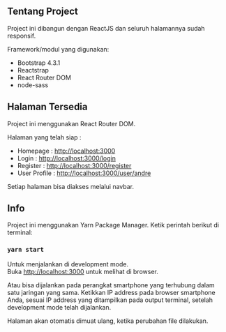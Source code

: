 ## Tentang Project
Project ini dibangun dengan ReactJS dan seluruh halamannya sudah responsif.

Framework/modul yang digunakan:
- Bootstrap 4.3.1
- Reactstrap
- React Router DOM
- node-sass

## Halaman Tersedia
Project ini menggunakan React Router DOM.

Halaman yang telah siap :
- Homepage : [http://localhost:3000](http://localhost:3000)
- Login : [http://localhost:3000/login](http://localhost:3000/login)
- Register : [http://localhost:3000/register](http://localhost:3000/register)
- User Profile : [http://localhost:3000/user/andre](http://localhost:3000/user/andre)

Setiap halaman bisa diakses melalui navbar.

## Info

Project ini menggunakan Yarn Package Manager.
Ketik perintah berikut di terminal:

### `yarn start`

Untuk menjalankan di development mode.<br>
Buka [http://localhost:3000](http://localhost:3000) untuk melihat di browser.

Atau bisa dijalankan pada perangkat smartphone yang terhubung dalam satu jaringan yang sama.
Ketikkan IP address pada browser smartphone Anda, sesuai IP address yang ditampilkan pada output terminal, setelah development mode telah dijalankan.

Halaman akan otomatis dimuat ulang, ketika perubahan file dilakukan.<br>